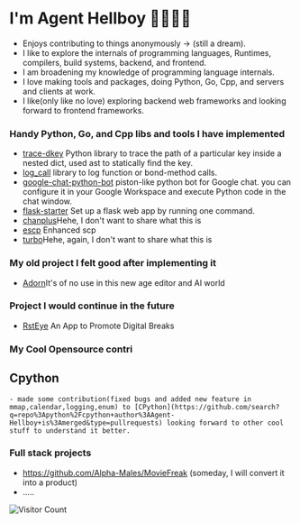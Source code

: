 
# I'm Agent Hellboy 👋🏾👨‍💻
  - Enjoys contributing to things anonymously -> (still a dream).
  - I like to explore the internals of programming languages, Runtimes, compilers, build systems, backend, and frontend.
  - I am broadening my knowledge of programming language internals.
  - I love making tools and packages, doing Python, Go, Cpp, and servers and clients at work.
  - I like(only like no love) exploring backend web frameworks and looking forward to frontend frameworks.

### Handy Python, Go, and Cpp libs and tools I have implemented

  - [trace-dkey](https://github.com/Agent-Hellboy/trace-dkey) Python library to trace the path of a particular key inside a nested dict, used ast to statically find the key. 
  - [log_call](https://github.com/Agent-Hellboy/log_call) library to log function or bond-method calls.
  - [google-chat-python-bot](https://github.com/Agent-Hellboy/google-chat-python-bot) piston-like python bot for Google chat. you can configure it in your Google Workspace and execute Python code in the chat window.
  - [flask-starter](https://github.com/Agent-Hellboy/flask-starter) Set up a flask web app by running one command.
  - [chanplus](https://github.com/Agent-Hellboy/chanplus)Hehe, I don't want to share what this is
  - [escp](https://github.com/Agent-Hellboy/escp) Enhanced scp
  - [turbo](https://github.com/Agent-Hellboy/turbo)Hehe, again, I don't want to share what this is

### My old project I felt good after implementing it 
  - [Adorn](https://github.com/Agent-Hellboy/Adorn)It's of no use in this new age editor and AI world

### Project I would continue in the future 
  - [RstEye](https://github.com/RstEyeApp/rsteye) An App to Promote Digital Breaks

### My Cool Opensource contri 
  ## Cpython 
    - made some contribution(fixed bugs and added new feature in mmap,calendar,logging,enum) to [CPython](https://github.com/search?q=repo%3Apython%2Fcpython+author%3AAgent-Hellboy+is%3Amerged&type=pullrequests) looking forward to other cool stuff to understand it better.

### Full stack projects
   - https://github.com/Alpha-Males/MovieFreak (someday, I will convert it into a product)
   - .....

![Visitor Count](https://profile-counter.glitch.me/Agent-Hellboy/count.svg)
